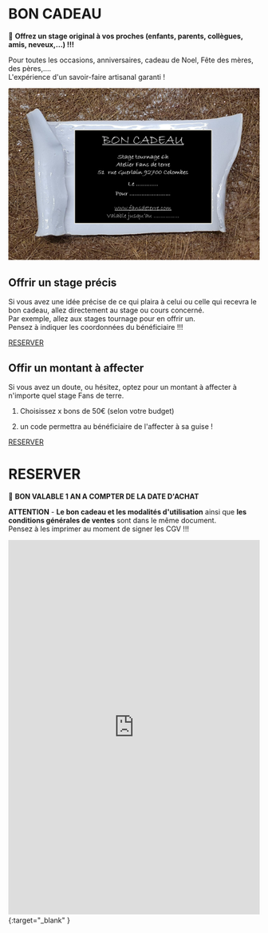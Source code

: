 # BON CADEAU  

🎁 **Offrez un stage original à vos proches (enfants, parents, collègues, amis, neveux,…) !!!**  

Pour toutes les occasions, anniversaires, cadeau de Noel, Fête des mères, des pères,….  
L'expérience d'un savoir-faire artisanal garanti !

<img src="/images/carte cadeau-ceramique-fansdeterre-raku-paris-600 410.png" class="image-horiz">

## Offrir un stage précis
Si vous avez une idée précise de ce qui plaira à celui ou celle qui recevra le bon cadeau, allez directement au stage ou cours concerné.   
Par exemple, allez aux stages tournage pour en offrir un.      
Pensez à indiquer les coordonnées du bénéficiaire !!! 

[RESERVER](https://Fansdeterre.as.me/)   


## Offir un montant à affecter 
Si vous avez un doute, ou hésitez, optez pour un montant à affecter à n'importe quel stage Fans de terre.   
  
1. Choisissez x bons de 50€ (selon votre budget)     

2. un code permettra au bénéficiaire de l'affecter à sa guise !

[RESERVER](https://app.acuityscheduling.com/catalog.php?owner=35942538&action=addCart&clear=1&id=1994579)  
     


# RESERVER   
🎁 **BON VALABLE 1 AN A COMPTER DE LA DATE D'ACHAT**   

**ATTENTION** - **Le bon cadeau et les modalités d'utilisation** ainsi que **les conditions générales de ventes** sont dans le même document.  
Pensez à les imprimer au moment de signer les CGV !!!    
<iframe id="haWidget" allowtransparency="true" scrolling="auto" src="https://www.helloasso.com/associations/fans-de-terre/evenements/bon-cadeau-2023-2024/widget" style="width: 100%; height: 750px; border: none;"></iframe>{:target="_blank" }  
